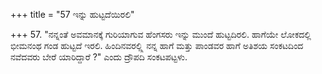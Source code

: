 +++
title = "57 ಇನ್ನು ಹುಟ್ಟದೆಯಿರಲಿ"

+++
57. "ನನ್ನಂತೆ ಅವಮಾನಕ್ಕೆ ಗುರಿಯಾಗುವ ಹೆಂಗಸರು ಇನ್ನು ಮುಂದೆ ಹುಟ್ಟದಿರಲಿ. ಹಾಗೆಯೇ ಲೋಕದಲ್ಲಿ ಭೀಮನಂಥ ಗಂಡ ಹುಟ್ಟದೆ ಇರಲಿ. ಹಿಂದಿನವರಲ್ಲ್ಲಿ ನನ್ನ ಹಾಗೆ ಮತ್ತು ಪಾಂಡವರ ಹಾಗೆ ಅತಿಶಯ ಸಂಕಟದಿಂದ ನವೆದವರು ಬೇರೆ ಯಾರಿದ್ದಾರೆ ?" ಎಂದು ದ್ರೌಪದಿ ಸಂಕಟಪಟ್ಟಳು.